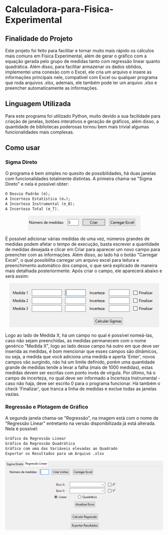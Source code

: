 # Calculadora-para-Fisica-Experimental

## Finalidade do Projeto

Este projeto foi feito para facilitar e tornar muito mais rápido os cálculos mais comuns em Física Experimental, além de gerar o gráfico com a equação gerada pelo grupo de medidas tanto com regressão linear quanto quadrática.
Além disso, para facilitar armazenar os dados obtidos, implementei uma conexão com o Excel, ele cria um arquivo e insere as informações principais nele, compatível com Excel ou qualquer programa que roda arquivos .xlsx, ademais, ele também pode ler um arquivo .xlsx e preencher automaticamente as informações.

## Linguagem Utilizada

Para este programa foi utilizado Python, muito devido a sua facilidade para criação de janelas, botões interativos e geração de gráficos, além disso, a quantidade de bibliotecas poderosas tornou bem mais trivial algumas funcionalidades mais complexas.

## Como usar

### Sigma Direto

O programa é bem simples no quesito de possibilidades, há duas janelas com funcionalidades totalmente distintas.
A primeira chama-se "Sigma Direto" e nela é possível obter:
    
    O Desvio Padrão (σ);
    A Incerteza Estatística (σₐ);
    A Incerteza Instrumental (σ_B);
    A Incerteza Total (σ_T).

<div align="center">
    
![Foto exemplificando](./imagens/Primeira_Foto.jpg)

</div>

É possível adicionar várias medidas de uma vez, números grandes de medidas podem afetar o tempo de execução, basta escrever a quantidade de medidas desejada e clicar em Criar para aparecer um novo campo para preencher com as informações. Além disso, ao lado há o botão "Carregar Excel", o qual possibilita carregar um arquivo excel para leitura e preenchimento automático dos campos, o que será explicado de maneira mais detalhada posteriormente.
Após criar o campo, ele aparecerá abaixo e será assim:

<div align="center">
    
![Foto exemplificando](./imagens/Segunda_Foto.jpg)

</div>

Logo ao lado de Medida X, há um campo no qual é possível nomeá-las, caso não sejam preenchidas, as medidas permanecem com o nome genérico "Medida X", logo ao lado desse campo há outro em que deve ser inserida as medidas, é bom mencionar que esses campos são dinâmicos, ou seja, a medida que você adiciona uma medida e aperta 'Enter', novos campos vão surgindo, não há um limite definido, porém uma quantidade grande de medidas tende a levar a falha (mais de 1000 medidas), estas medidas devem ser escritas com ponto invés de vírgula. Por último, há o campo de incerteza, no qual deve ser informado a Incerteza Instrumental - caso não haja, deve ser escrito 0 para o programa funcionar. Há também o check 'Finalizar', que tranca a linha de medidas e exclue todas as janelas vazias.

### Regressão e Plotagem de Gráfico

A segunda janela chama-se "Regressão", na imagem está com o nome de "Regressão Linear" entretanto na versão disponibilizada já está alterada. Nela é possível:

    Gráfico da Regressão Linear
    Gráfico da Regressão Quadrática
    Gráfico com uma das Variáveis elevadas ao Quadrado
    Exportar os Resultados para um Arquivo .xlsx

<div align="center">
    
![Foto exemplificando](./imagens/Terceira_Foto.jpg)

</div>
